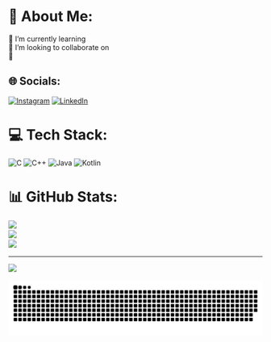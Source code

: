 # 💫 About Me:
🔭 I’m currently learning<br>👯 I’m looking to collaborate on<br>🌱


## 🌐 Socials:
[![Instagram](https://img.shields.io/badge/Instagram-%23E4405F.svg?logo=Instagram&logoColor=white)](https://instagram.com/itz_sanjayparmar) [![LinkedIn](https://img.shields.io/badge/LinkedIn-%230077B5.svg?logo=linkedin&logoColor=white)](https://linkedin.com/in/sanjay-parmar-1b226b274) 

# 💻 Tech Stack:
![C](https://img.shields.io/badge/c-%2300599C.svg?style=for-the-badge&logo=c&logoColor=white) ![C++](https://img.shields.io/badge/c++-%2300599C.svg?style=for-the-badge&logo=c%2B%2B&logoColor=white) ![Java](https://img.shields.io/badge/java-%23ED8B00.svg?style=for-the-badge&logo=java&logoColor=white) ![Kotlin](https://img.shields.io/badge/kotlin-%230095D5.svg?style=for-the-badge&logo=kotlin&logoColor=white)
# 📊 GitHub Stats:
![](https://github-readme-stats.vercel.app/api?username=sanjayparmar143&theme=dark&hide_border=false&include_all_commits=true&count_private=true)<br/>
![](https://github-readme-streak-stats.herokuapp.com/?user=sanjayparmar143&theme=dark&hide_border=false)<br/>
![](https://github-readme-stats.vercel.app/api/top-langs/?username=sanjayparmar143&theme=dark&hide_border=false&include_all_commits=true&count_private=true&layout=compact)

---
[![](https://visitcount.itsvg.in/api?id=sanjayparmar143&icon=5&color=6)](https://visitcount.itsvg.in)

<!-- Proudly created with GPRM ( https://gprm.itsvg.in ) -->

<!--- snake -->
<div align="center">
  <img  src="https://github.com/1999AZZAR/1999AZZAR/blob/main/resources/img/grid-snake.svg"
       alt="snake" /></a>
</div>

